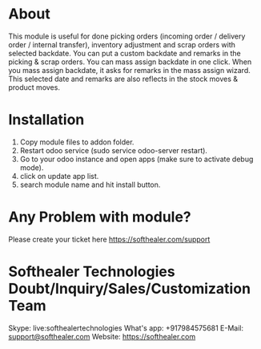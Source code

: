 
About
============
This module is useful for done picking orders (incoming order / delivery order / internal transfer), inventory adjustment and scrap orders with selected backdate. You can put a custom backdate and remarks in the picking & scrap orders. You can mass assign backdate in one click. When you mass assign backdate, it asks for remarks in the mass assign wizard. This selected date and remarks are also reflects in the stock moves & product moves.


Installation
============
1) Copy module files to addon folder.
2) Restart odoo service (sudo service odoo-server restart).
3) Go to your odoo instance and open apps (make sure to activate debug mode).
4) click on update app list.
5) search module name and hit install button.

Any Problem with module?
=====================================
Please create your ticket here https://softhealer.com/support

Softhealer Technologies Doubt/Inquiry/Sales/Customization Team
=====================================
Skype: live:softhealertechnologies
What's app: +917984575681
E-Mail: support@softhealer.com
Website: https://softhealer.com
